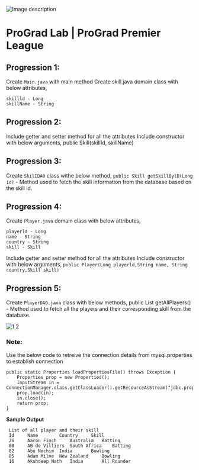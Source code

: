 ![Image description](https://i1.faceprep.in/ProGrad/face-logo-resized.png)

# ProGrad Lab | ProGrad Premier League


## Progression 1:

Create `Main.java` with main method Create skill.java domain class with below attributes, 
```
skillld - Long 
skillName - String 
```


## Progression 2:

Include getter and setter method for all the attributes Include constructor with below arguments, public Skill(skillId, skillName) 


## Progression 3:

Create `SkilIDA0` class withe below method, 
`public Skill getSkillBylD(Long id)` - Method used to fetch the skill information from the database based on the skill id. 


## Progression 4:

Create `Player.java` domain class with below attributes, 
```
playerld - Long 
name - String 
country - String 
skill - Skill 
```
Include getter and setter method for all the attributes Include constructor with below arguments, 
`public Player(Long playerld,String name, String country,Skill skill)` 


## Progression 5:

Create `PlayerDAO.java` class with below methods, public List<Player> getAllPlayers() - Method used to fetch all the players and their corresponding skill from the database.


![1 2](https://user-images.githubusercontent.com/61002120/76416050-5807d380-63c0-11ea-8d52-9e8750e800f9.png)


### Note:

Use the below code to retreive the connection details from mysql.properties to establish connection
```
public static Properties loadPropertiesFile() throws Exception {
	Properties prop = new Properties();	
	InputStream in = ConnectionManager.class.getClassLoader().getResourceAsStream("jdbc.properties");
	prop.load(in);
	in.close(); 
	return prop;
}
```    
**Sample Output**
```
 List of all player and their skill
 Id 	Name 		Country 	Skill 
 26 	Aaron Finch 	Australia 	Batting 
 80 	AB de Villiers 	South Africa 	Batting 
 82 	Abu Nechim 	India 		Bowling 
 85 	Adam Milne 	New Zealand 	Bowling 
 16 	Akshdeep Nath 	India 		All Rounder
```

